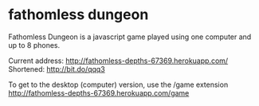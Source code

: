 # fathomless dungeon

Fathomless Dungeon is a javascript game played using one computer and up to 8 phones.

Current address: 
http://fathomless-depths-67369.herokuapp.com/
Shortened:
http://bit.do/qqq3

To get to the desktop (computer) version, use the /game extension
http://fathomless-depths-67369.herokuapp.com/game
